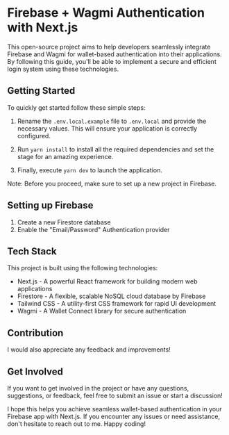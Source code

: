 # Firebase + Wagmi Authentication with Next.js

This open-source project aims to help developers seamlessly integrate Firebase and Wagmi for wallet-based authentication into their applications. By following this guide, you'll be able to implement a secure and efficient login system using these technologies.

## Getting Started

To quickly get started follow these simple steps:

1. Rename the `.env.local.example` file to `.env.local` and provide the necessary values. This will ensure your application is correctly configured.

2. Run `yarn install` to install all the required dependencies and set the stage for an amazing experience.

3. Finally, execute `yarn dev` to launch the application.

Note: Before you proceed, make sure to set up a new project in Firebase.

## Setting up Firebase

1. Create a new Firestore database
2. Enable the "Email/Password" Authentication provider

## Tech Stack

This project is built using the following technologies:

- Next.js - A powerful React framework for building modern web applications
- Firestore - A flexible, scalable NoSQL cloud database by Firebase
- Tailwind CSS - A utility-first CSS framework for rapid UI development
- Wagmi - A Wallet Connect library for secure authentication

## Contribution

I would also appreciate any feedback and improvements!

## Get Involved

If you want to get involved in the project or have any questions, suggestions, or feedback, feel free to submit an issue or start a discussion!

I hope this helps you achieve seamless wallet-based authentication in your Firebase app with Next.js. If you encounter any issues or need assistance, don't hesitate to reach out to me.
Happy coding!
